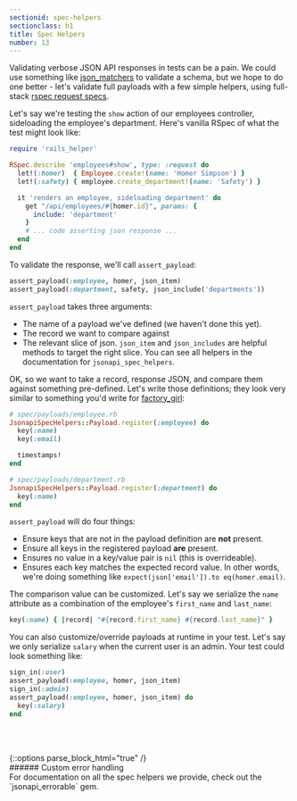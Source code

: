 ```yaml
---
sectionid: spec-helpers
sectionclass: h1
title: Spec Helpers
number: 13
---
```


Validating verbose JSON API responses in tests can be a pain. We could
use something like [json_matchers](https://github.com/thoughtbot/json_matchers) to validate a schema, but we hope to do one better - let's validate full payloads with a few simple helpers, using full-stack [rspec request specs](https://github.com/rspec/rspec-rails#request-specs).

Let's say we're testing the `show` action of our employees controller, sideloading the employee's department. Here's vanilla RSpec of what the test might look like:

```ruby
require 'rails_helper'

RSpec.describe 'employees#show', type: :request do
  let!(:homer)  { Employee.create!(name: 'Homer Simpson') }
  let!(:safety) { employee.create_department!(name: 'Safety') }

  it 'renders an employee, sideloading department' do
    get "/api/employees/#{homer.id}", params: {
      include: 'department'
    }
    # ... code asserting json response ...
  end
end
```

To validate the response, we'll call `assert_payload`:

```ruby
assert_payload(:employee, homer, json_item)
assert_payload(:department, safety, json_include('departments'))
```

`assert_payload` takes three arguments:
* The name of a payload we've defined (we haven't done this yet).
* The record we want to compare against
* The relevant slice of json. `json_item` and `json_includes` are
  helpful methods to target the right slice. You can see all helpers in
the documentation for `jsonapi_spec_helpers`.

OK, so we want to take a record, response JSON, and compare them against
something pre-defined. Let's write those definitions; they look very similar to
something you'd write for [factory_girl](https://github.com/thoughtbot/factory_girl):

```ruby
# spec/payloads/employee.rb
JsonapiSpecHelpers::Payload.register(:employee) do
  key(:name)
  key(:email)

  timestamps!
end

# spec/payloads/department.rb
JsonapiSpecHelpers::Payload.register(:department) do
  key(:name)
end
```

`assert_payload` will do four things:

* Ensure keys that are not in the payload definition are **not** present.
* Ensure all keys in the registered payload **are** present.
* Ensures no value in a key/value pair is `nil` (this is overrideable).
* Ensures each key matches the expected record value. In other words,
  we're doing something like `expect(json['email']).to eq(homer.email)`.

The comparison value can be customized. Let's say we serialize the
`name` attribute as a combination of the employee's `first_name` and
`last_name`:

```ruby
key(:name) { |record| "#{record.first_name} #{record.last_name}" }
```

You can also customize/override payloads at runtime in your test. Let's
say we only serialize `salary` when the current user is an admin. Your
test could look something like:

```ruby
sign_in(:user)
assert_payload(:employee, homer, json_item)
sign_in(:admin)
assert_payload(:employee, homer, json_item) do
  key(:salary)
end
```

<div style="height: 3rem"></div>
{::options parse_block_html="true" /}
<div class='note info'>
###### Custom error handling
  <div class='note-content'>
For documentation on all the spec helpers we provide, check out the
`jsonapi_errorable` gem.
  </div>
</div>
<div style="height: 7rem"></div>
